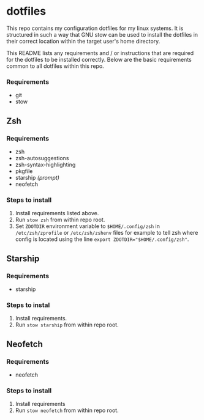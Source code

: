 # dotfiles

This repo contains my configuration dotfiles for my linux systems. 
It is structured in such a way that GNU stow can be used to install the dotfiles
in their correct location within the target user's home directory.

This README lists any requirements and / or instructions that are required for
the dotfiles to be installed correctly. Below are the basic requirements common
to all dotfiles within this repo.

### Requirements

* git
* stow

## Zsh

### Requirements

* zsh
* zsh-autosuggestions
* zsh-syntax-highlighting
* pkgfile
* starship _(prompt)_
* neofetch

### Steps to install

1. Install requirements listed above.
2. Run `stow zsh` from within repo root.
3. Set `ZDOTDIR` environment variable to `$HOME/.config/zsh` in `/etc/zsh/zprofile` or `/etc/zsh/zshenv` files for example to tell zsh where config is located using the line `export ZDOTDIR="$HOME/.config/zsh"`.

## Starship

### Requirements

* starship

### Steps to instal

1. Install requirements.
2. Run `stow starship` from within repo root.

## Neofetch

### Requirements

* neofetch

### Steps to install

1. Install requirements
2. Run `stow neofetch` from within repo root.
